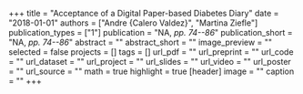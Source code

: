 +++
title = "Acceptance of a Digital Paper-based Diabetes Diary"
date = "2018-01-01"
authors = ["Andre {Calero Valdez}", "Martina Ziefle"]
publication_types = ["1"]
publication = "NA, _pp. 74--86_"
publication_short = "NA, _pp. 74--86_"
abstract = ""
abstract_short = ""
image_preview = ""
selected = false
projects = []
tags = []
url_pdf = ""
url_preprint = ""
url_code = ""
url_dataset = ""
url_project = ""
url_slides = ""
url_video = ""
url_poster = ""
url_source = ""
math = true
highlight = true
[header]
image = ""
caption = ""
+++

